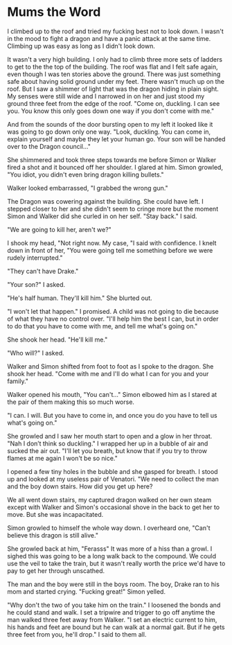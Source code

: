 #  Mums the Word

I climbed up to the roof and tried my fucking best not to look down. I wasn't in
the mood to fight a dragon and have a panic attack at the same time. Climbing up
was easy as long as I didn't look down.

It wasn't a very high building. I only had to climb three more sets of ladders
to get to the the top of the building. The roof was flat and I felt safe again,
even though I was ten stories above the ground. There was just something safe
about having solid ground under my feet. There wasn't much up on the roof. But I
saw a shimmer of light that was the dragon hiding in plain sight. My senses were
still wide and I narrowed in on her and just stood my ground three feet from the
edge of the roof. "Come on, duckling. I can see you. You know this only goes
down one way if you don't come with me."

And from the sounds of the door bursting open to my left it looked like it was
going to go down only one way. "Look, duckling. You can come in, explain
yourself and maybe they let your human go. Your son will be handed over to the
Dragon council…"

She shimmered and took three steps towards me before Simon or Walker fired a
shot and it bounced off her shoulder. I glared at him. Simon growled, "You
idiot, you didn't even bring dragon killing bullets."

Walker looked embarrassed, "I grabbed the wrong gun."

The Dragon was cowering against the building. She could have left. I stepped
closer to her and she didn't seem to cringe more but the moment Simon and Walker
did she curled in on her self. "Stay back." I said.

"We are going to kill her, aren't we?"

I shook my head, "Not right now. My case, "I said with confidence. I knelt down
in front of her, "You were going tell me something before we were rudely
interrupted."

"They can't have Drake."

"Your son?" I asked.

"He's half human. They'll kill him." She blurted out.

"I won't let that happen." I promised. A child was not going to die because of
what they have no control over. "I'll help him the best I can, but in order to
do that you have to come with me, and tell me what's going on."

She shook her head. "He'll kill me."

"Who will?" I asked.

Walker and Simon shifted from foot to foot as I spoke to the dragon. She shook
her head. "Come with me and I'll do what I can for you and your family."

Walker opened his mouth, "You can't…" Simon elbowed him as I stared at the pair
of them making this so much worse.

"I can. I will. But you have to come in, and once you do you have to tell us
what's going on."

She growled and I saw her mouth start to open and a glow in her throat. "Nah I
don’t think so duckling." I wrapped her up in a bubble of air and sucked the air
out. "I'll let you breath, but know that if you try to throw flames at me again
I won't be so nice."

I opened a few tiny holes in the bubble and she gasped for breath. I stood up
and looked at my useless pair of Venatori. "We need to collect the man and the
boy down stairs. How did you get up here?

We all went down stairs, my captured dragon walked on her own steam except with
Walker and Simon's occasional shove in the back to get her to move. But she was
incapacitated.

Simon growled to himself the whole way down. I overheard one, "Can't believe
this dragon is still alive."

She growled back at him, "Ferasss" It was more of a hiss than a growl. I sighed
this was going to be a long walk back to the compound. We could use the veil to
take the train, but it wasn't really worth the price we'd have to pay to get her
through unscathed.

The man and the boy were still in the boys room. The boy, Drake ran to his mom
and started crying. "Fucking great!" Simon yelled.

"Why don't the two of you take him on the train." I loosened the bonds and he
could stand and walk. I set a tripwire and trigger to go off anytime the man
walked three feet away from Walker. "I set an electric current to him, his hands
and feet are bound but he can walk at a normal gait. But if he gets three feet
from you, he'll drop." I said to them all.
